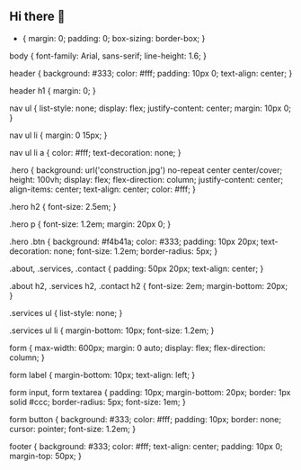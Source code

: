 ## Hi there 👋

<!--
**amservicespro/amservicespro** is a ✨ _special_ ✨ repository because its `README.md` (this file) appears on your GitHub profile.

Here are some ideas to get you started:

- 🔭 I’m currently working on ...
- 🌱 I’m currently learning ...
- 👯 I’m looking to collaborate on ...
- 🤔 I’m looking for help with ...
- 💬 Ask me about ...
- 📫 How to reach me: ...
- 😄 Pronouns: ...
- ⚡ Fun fact: ...
-->
* {
    margin: 0;
    padding: 0;
    box-sizing: border-box;
}

body {
    font-family: Arial, sans-serif;
    line-height: 1.6;
}

header {
    background: #333;
    color: #fff;
    padding: 10px 0;
    text-align: center;
}

header h1 {
    margin: 0;
}

nav ul {
    list-style: none;
    display: flex;
    justify-content: center;
    margin: 10px 0;
}

nav ul li {
    margin: 0 15px;
}

nav ul li a {
    color: #fff;
    text-decoration: none;
}

.hero {
    background: url('construction.jpg') no-repeat center center/cover;
    height: 100vh;
    display: flex;
    flex-direction: column;
    justify-content: center;
    align-items: center;
    text-align: center;
    color: #fff;
}

.hero h2 {
    font-size: 2.5em;
}

.hero p {
    font-size: 1.2em;
    margin: 20px 0;
}

.hero .btn {
    background: #f4b41a;
    color: #333;
    padding: 10px 20px;
    text-decoration: none;
    font-size: 1.2em;
    border-radius: 5px;
}

.about, .services, .contact {
    padding: 50px 20px;
    text-align: center;
}

.about h2, .services h2, .contact h2 {
    font-size: 2em;
    margin-bottom: 20px;
}

.services ul {
    list-style: none;
}

.services ul li {
    margin-bottom: 10px;
    font-size: 1.2em;
}

form {
    max-width: 600px;
    margin: 0 auto;
    display: flex;
    flex-direction: column;
}

form label {
    margin-bottom: 10px;
    text-align: left;
}

form input, form textarea {
    padding: 10px;
    margin-bottom: 20px;
    border: 1px solid #ccc;
    border-radius: 5px;
    font-size: 1em;
}

form button {
    background: #333;
    color: #fff;
    padding: 10px;
    border: none;
    cursor: pointer;
    font-size: 1.2em;
}

footer {
    background: #333;
    color: #fff;
    text-align: center;
    padding: 10px 0;
    margin-top: 50px;
}

